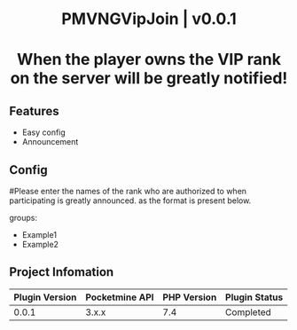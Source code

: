 <div align="center">
<h1>PMVNGVipJoin | v0.0.1<h1>
<p>When the player owns the VIP rank on the server will be greatly notified!</p>
</div>

## Features
- Easy config
- Announcement
  
## Config
  
#Please enter the names of the rank who are authorized to when participating is greatly announced. as the format is present below.
  
groups:
  - Example1
  - Example2

## Project Infomation

| Plugin Version | Pocketmine API | PHP Version | Plugin Status |
|---|---|---|---|
| 0.0.1 | 3.x.x | 7.4 | Completed |
 

